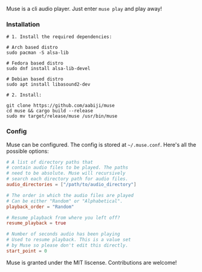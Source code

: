 Muse is a cli audio player. Just enter `muse play` and play away!

### Installation
```
# 1. Install the required dependencies:

# Arch based distro
sudo pacman -S alsa-lib

# Fedora based distro
sudo dnf install alsa-lib-devel

# Debian based distro
sudo apt install libasound2-dev

# 2. Install:

git clone https://github.com/aabiji/muse
cd muse && cargo build --release
sudo mv target/release/muse /usr/bin/muse
```

### Config
Muse can be configured. The config is stored
at `~/.muse.conf`. Here's all the possible options:
```toml
# A list of directory paths that
# contain audio files to be played. The paths
# need to be absolute. Muse will recursively
# search each directory path for audio files.
audio_directories = ["/path/to/audio_directory"]

# The order in which the audio files are played
# Can be either "Random" or "Alphabetical".
playback_order = "Random"

# Resume playback from where you left off?
resume_playback = true

# Number of seconds audio has been playing
# Used to resume playback. This is a value set
# by Muse so please don't edit this directly.
start_point = 0
```

Muse is granted under the MIT liscense. Contributions are welcome!
